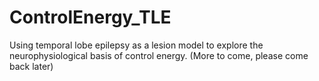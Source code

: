 # ControlEnergy_TLE
Using temporal lobe epilepsy as a lesion model to explore the neurophysiological basis of control energy.
(More to come, please come back later)
